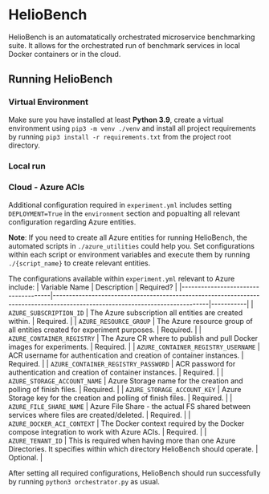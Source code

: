 # HelioBench
HelioBench is an automatatically orchestrated microservice benchmarking suite. It allows for the orchestrated run of benchmark services in local Docker containers or in the cloud.

## Running HelioBench
### Virtual Environment
Make sure you have installed at least **Python 3.9**, create a virtual environment using `pip3 -m venv ./venv` and install all project requirements by running `pip3 install -r requirements.txt` from the project root directory.

### Local run

### Cloud - Azure ACIs
Additional configuration required in `experiment.yml` includes setting `DEPLOYMENT=True` in the `environment` section and popualting all relevant configuration regarding Azure entities.

**Note**: If you need to create all Azure entities for running HelioBench, the automated scripts in `./azure_utilities` could help you. Set configurations within each script or environment variables and execute them by running `./{script_name}` to create relevant entities.

The configurations available within `experiment.yml` relevant to Azure include:
| Variable Name                       | Description                                                                                                                  | Required? |
|-------------------------------------|------------------------------------------------------------------------------------------------------------------------------|-----------|
| `AZURE_SUBSCRIPTION_ID`             | The Azure subscription all entities are created within.                                                                      | Required. |
| `AZURE_RESOURCE_GROUP`              | The Azure resource group of all entities created for experiment purposes.                                                    | Required. |
| `AZURE_CONTAINER_REGISTRY`          | The Azure CR where to publish and pull Docker images for experiments.                                                        | Required. |
| `AZURE_CONTAINER_REGISTRY_USERNAME` | ACR username for authentication and creation of container instances.                                                         | Required. |
| `AZURE_CONTAINER_REGISTRY_PASSWORD` | ACR password for authentication and creation of container instances.                                                         | Required. |
| `AZURE_STORAGE_ACCOUNT_NAME`        | Azure Storage name for the creation and polling of finish files.                                                             | Required. |
| `AZURE_STORAGE_ACCOUNT_KEY`         | Azure Storage key for the creation and polling of finish files.                                                              | Required. |
| `AZURE_FILE_SHARE_NAME`             | Azure File Share - the actual FS shared between services where files are created/deleted.                                    | Required. |
| `AZURE_DOCKER_ACI_CONTEXT`          | The Docker context required by the Docker compose integration to work with Azure ACIs.                                       | Required. |
| `AZURE_TENANT_ID`                   | This is required when having more than one Azure Directories. It specifies within which directory HelioBench should operate. | Optional. |

After setting all required configurations, HelioBench should run successfully by running `python3 orchestrator.py` as usual.